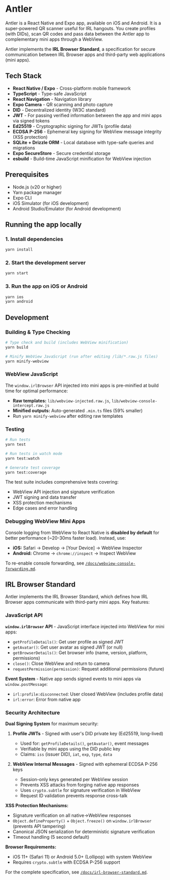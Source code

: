 # Antler

Antler is a React Native and Expo app, available on iOS and Android. It is a super-powered QR scanner useful for IRL hangouts. You create profiles (with DIDs), scan QR codes and pass data between the Antler app to complementary mini apps through a WebView.

Antler implements the **IRL Browser Standard**, a specification for secure communication between IRL Browser apps and third-party web applications (mini apps). 

## Tech Stack

- **React Native / Expo** - Cross-platform mobile framework
- **TypeScript** - Type-safe JavaScript
- **React Navigation** - Navigation library
- **Expo Camera** - QR scanning and photo capture
- **DID** - Decentralized identity (W3C standard)
- **JWT** - For passing verified information between the app and mini apps via signed tokens
- **Ed25519** - Cryptographic signing for JWTs (profile data)
- **ECDSA P-256** - Ephemeral key signing for WebView message integrity (XSS protection)
- **SQLite + Drizzle ORM** - Local database with type-safe queries and migrations
- **Expo SecureStore** - Secure credential storage
- **esbuild** - Build-time JavaScript minification for WebView injection

## Prerequisites

- Node.js (v20 or higher)
- Yarn package manager
- Expo CLI
- iOS Simulator (for iOS development)
- Android Studio/Emulator (for Android development)

## Running the app locally

### 1. Install dependencies
```bash
yarn install
```

### 2. Start the development server
```bash
yarn start
```

### 3. Run the app on iOS or Android
```bash
yarn ios
yarn android
```

## Development

### Building & Type Checking
```bash
# Type check and build (includes WebView minification)
yarn build

# Minify WebView JavaScript (run after editing /lib/*.raw.js files)
yarn minify-webview
```

### WebView JavaScript
The `window.irlBrowser` API injected into mini apps is pre-minified at build time for optimal performance:
- **Raw templates:** `lib/webview-injected.raw.js`, `lib/webview-console-intercept.raw.js`
- **Minified outputs:** Auto-generated `.min.ts` files (59% smaller)
- Run `yarn minify-webview` after editing raw templates

### Testing
```bash
# Run tests
yarn test

# Run tests in watch mode
yarn test:watch

# Generate test coverage
yarn test:coverage
```

The test suite includes comprehensive tests covering:
- WebView API injection and signature verification
- JWT signing and data transfer
- XSS protection mechanisms
- Edge cases and error handling

### Debugging WebView Mini Apps
Console logging from WebView to React Native is **disabled by default** for better performance (~20-30ms faster load). Instead, use:
- **iOS:** Safari → Develop → [Your Device] → WebView Inspector
- **Android:** Chrome → `chrome://inspect` → Inspect WebView

To re-enable console forwarding, see [`/docs/webview-console-forwarding.md`](./docs/webview-console-forwarding.md).

## IRL Browser Standard

Antler implements the IRL Browser Standard, which defines how IRL Browser apps communicate with third-party mini apps. Key features:

### JavaScript API

**`window.irlBrowser` API** - JavaScript interface injected into WebView for mini apps:
- `getProfileDetails()`: Get user profile as signed JWT
- `getAvatar()`: Get user avatar as signed JWT (or null)
- `getBrowserDetails()`: Get browser info (name, version, platform, permissions)
- `close()`: Close WebView and return to camera
- `requestPermission(permission)`: Request additional permissions (future)

**Event System** - Native app sends signed events to mini apps via `window.postMessage`:
- `irl:profile:disconnected`: User closed WebView (includes profile data)
- `irl:error`: Error from native app

### Security Architecture

**Dual Signing System** for maximum security:
1. **Profile JWTs** - Signed with user's DID private key (Ed25519, long-lived)
   - Used for: `getProfileDetails()`, `getAvatar()`, event messages
   - Verifiable by mini apps using the DID public key
   - Claims: `iss` (issuer DID), `iat`, `exp`, `type`, `data`

2. **WebView Internal Messages** - Signed with ephemeral ECDSA P-256 keys
   - Session-only keys generated per WebView session
   - Prevents XSS attacks from forging native app responses
   - Uses `crypto.subtle` for signature verification in WebView
   - Request ID validation prevents response cross-talk

**XSS Protection Mechanisms:**
- Signature verification on all native→WebView responses
- `Object.defineProperty()` + `Object.freeze()` on `window.irlBrowser` (prevents API tampering)
- Canonical JSON serialization for deterministic signature verification
- Timeout handling (5 second default)

**Browser Requirements:**
- iOS 11+ (Safari 11) or Android 5.0+ (Lollipop) with system WebView
- Requires `crypto.subtle` with ECDSA P-256 support

For the complete specification, see [`/docs/irl-browser-standard.md`](./docs/irl-browser-standard.md).